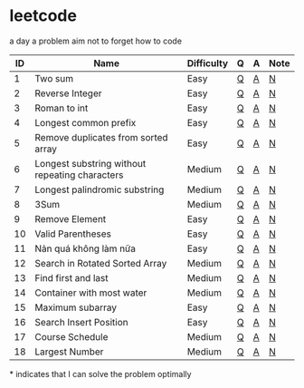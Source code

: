 # leetcode
a day a problem aim not to forget how to code

| ID    | Name | Difficulty | Q | A | Note |
|-------|------|------------|---|---|------|
|  1  | Two sum | Easy | [Q](https://leetcode.com/problems/two-sum/) | [A](/solutions/1.py) | [N](notes/1.txt) |
|  2  | Reverse Integer | Easy | [Q](https://leetcode.com/problems/reverse-integer/) | [A](/solutions/2.py) | [N](notes/2.txt) |
|  3  | Roman to int | Easy | [Q](https://leetcode.com/problems/roman-to-integer/) | [A](/solutions/3.py) | [N](notes/3.txt) |
|  4  | Longest common prefix | Easy | [Q](https://leetcode.com/problems/longest-common-prefix/) | [A](/solutions/4.py) | [N](notes/4.txt) |
|  5  | Remove duplicates from sorted array | Easy | [Q](https://leetcode.com/problems/remove-duplicates-from-sorted-array/) | [A](/solutions/5.py) | [N](notes/5.txt) |
|  6  | Longest substring without repeating characters| Medium | [Q](https://leetcode.com/problems/longest-substring-without-repeating-characters/) | [A](/solutions/6.py) | [N](notes/6.txt) |
|  7  | Longest palindromic substring| Medium | [Q](https://leetcode.com/problems/longest-palindromic-substring/solution/) | [A](/solutions/7.py) | [N](notes/7.txt) |
|  8  | 3Sum | Medium | [Q](https://leetcode.com/problems/3sum/) | [A](/solutions/8.py) | [N](notes/8.txt) |
|  9  | Remove Element | Easy | [Q](https://leetcode.com/problems/remove-element/) | [A](/solutions/9.py) | [N](notes/9.txt) |
| 10  | Valid Parentheses | Easy | [Q](https://leetcode.com/problems/valid-parentheses/) | [A](/solutions/10.py) | [N](notes/10.txt) |
| 11  | Nản quá không làm nữa | Easy | [Q](https://leetcode.com/problems/merge-two-sorted-lists/) | [A](/solutions/11.py) | [N](notes/11.txt) |
| 12  | Search in Rotated Sorted Array | Medium | [Q](https://leetcode.com/problems/search-in-rotated-sorted-array/) | [A](/solutions/12.py) | [N](notes/12.txt) |
| 13  | Find first and last | Medium | [Q](https://leetcode.com/problems/find-first-and-last-position-of-element-in-sorted-array/) | [A](/solutions/13.py) | [N](notes/13.txt) |
| 14  | Container with most water | Medium | [Q](https://leetcode.com/problems/container-with-most-water/) | [A](/solutions/14.py) | [N](notes/14.txt) |
| 15  | Maximum subarray | Easy | [Q](https://leetcode.com/problems/maximum-subarray/) | [A](/solutions/15.py) | [N](notes/15.txt) |
| 16  | Search Insert Position | Easy | [Q](https://leetcode.com/problems/search-insert-position/) | [A](/solutions/16.py) | [N](notes/16.txt) |
| 17  | Course Schedule | Medium | [Q](https://leetcode.com/problems/course-schedule/) | [A](/solutions/17.py) | [N](notes/17.txt) |
| 18  | Largest Number | Medium | [Q](https://leetcode.com/problems/largest-number/) | [A](/solutions/18.py) | [N](notes/18.txt) |

\* indicates that I can solve the problem optimally


